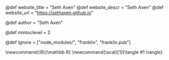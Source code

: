 <!--
Add here global page variables to use throughout your
website.
The website_* must be defined for the RSS to work
-->
@def website_title = "Seth Axen"
@def website_descr = "Seth Axen"
@def website_url   = "https://sethaxen.github.io"

@def author = "Seth Axen"

@def mintoclevel = 2

<!--
Add here files or directories that should be ignored by Franklin, otherwise
these files might be copied and, if markdown, processed by Franklin which
you might not want. Indicate directories by ending the name with a `/`.
-->
@def ignore = ["node_modules/", "franklin", "franklin.pub"]

<!--
Add here global latex commands to use throughout your
pages. It can be math commands but does not need to be.
For instance:
* \newcommand{\phrase}{This is a long phrase to copy.}
-->
\newcommand{\R}{\mathbb R}
\newcommand{\scal}[1]{\langle #1 \rangle}
